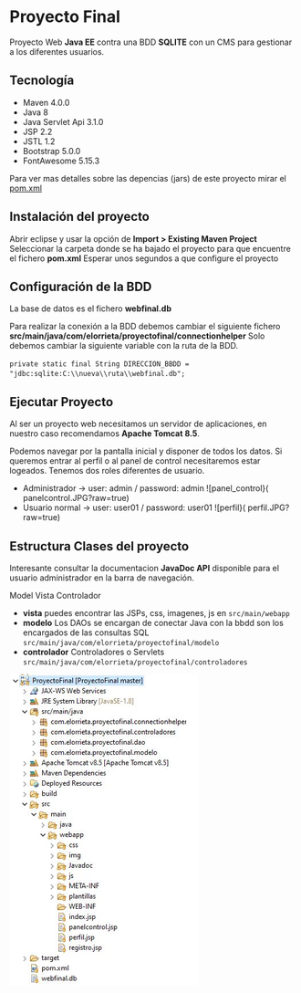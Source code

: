 # Proyecto Final
Proyecto Web **Java EE** contra una BDD **SQLITE** con un CMS para gestionar a los diferentes usuarios.

## Tecnología
- Maven 4.0.0
- Java 8
- Java Servlet Api 3.1.0
- JSP 2.2
- JSTL 1.2
- Bootstrap 5.0.0
- FontAwesome 5.15.3

Para ver mas detalles sobre las depencias (jars) de este proyecto mirar el [pom.xml](https://github.com/Nyhz/Nyhz.github.io/blob/master/pom.xml)

## Instalación del proyecto

Abrir eclipse y usar la opción de **Import > Existing Maven Project**
Seleccionar la carpeta donde se ha bajado el proyecto para que encuentre el fichero **pom.xml**
Esperar unos segundos a que configure el proyecto

## Configuración de la BDD

La base de datos es el fichero **webfinal.db**

Para realizar la conexión a la BDD debemos cambiar el siguiente fichero **src/main/java/com/elorrieta/proyectofinal/connectionhelper**
Solo debemos cambiar la siguiente variable con la ruta de la BDD. 

`
private static final String DIRECCION_BBDD = "jdbc:sqlite:C:\\nueva\\ruta\\webfinal.db";
`

## Ejecutar Proyecto

Al ser un proyecto web necesitamos un servidor de aplicaciones, en nuestro caso recomendamos **Apache Tomcat 8.5**.

Podemos navegar por la pantalla inicial y disponer de todos los datos. Si queremos entrar al perfil o al panel de control necesitaremos estar logeados.
Tenemos dos roles diferentes de usuario.
- Administrador -> user: admin / password: admin
![panel_control}( panelcontrol.JPG?raw=true)
- Usuario normal -> user: user01 / password: user01
![perfil}( perfil.JPG?raw=true)

## Estructura Clases del proyecto

Interesante consultar la documentacion **JavaDoc API** disponible para el usuario administrador en la barra de navegación.

Model Vista Controlador

- **vista** puedes encontrar las JSPs, css, imagenes, js en `src/main/webapp`
- **modelo** Los DAOs se encargan de conectar Java con la bbdd son los encargados de las consultas SQL `src/main/java/com/elorrieta/proyectofinal/modelo`
- **controlador** Controladores o Servlets `src/main/java/com/elorrieta/proyectofinal/controladores`

![estructura proyecto]( estructura.JPG?raw=true)
